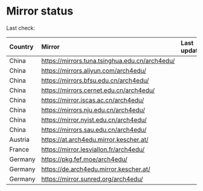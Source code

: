 <script src="./time.js"></script>
# Mirror status
Last check: <script type="text/javascript">localize(1701400747.2507322);</script>

|Country|Mirror|Last update|
|:------|:-----|:----------|
|China|https://mirrors.tuna.tsinghua.edu.cn/arch4edu/|<script type="text/javascript">localize(1701369138);</script>|
|China|https://mirrors.aliyun.com/arch4edu/|<script type="text/javascript">localize(1701369138);</script>|
|China|https://mirrors.bfsu.edu.cn/arch4edu/|<script type="text/javascript">localize(1701369138);</script>|
|China|https://mirrors.cernet.edu.cn/arch4edu/|<script type="text/javascript">localize(1701369138);</script>|
|China|https://mirror.iscas.ac.cn/arch4edu/|<script type="text/javascript">localize(1701369138);</script>|
|China|https://mirrors.nju.edu.cn/arch4edu/|<script type="text/javascript">localize(1701369138);</script>|
|China|https://mirror.nyist.edu.cn/arch4edu/|<script type="text/javascript">localize(1701369138);</script>|
|China|https://mirrors.sau.edu.cn/arch4edu/|<script type="text/javascript">localize(1701369138);</script>|
|Austria|https://at.arch4edu.mirror.kescher.at/|<script type="text/javascript">localize(1701369138);</script>|
|France|https://mirror.lesviallon.fr/arch4edu/|<script type="text/javascript">localize(1701369138);</script>|
|Germany|https://pkg.fef.moe/arch4edu/|<script type="text/javascript">localize(1701369138);</script>|
|Germany|https://de.arch4edu.mirror.kescher.at/|<script type="text/javascript">localize(1701369138);</script>|
|Germany|https://mirror.sunred.org/arch4edu/|<script type="text/javascript">localize(1701369138);</script>|

<script src="./tablefilter/tablefilter.js"></script>
<script src="./table.js"></script>